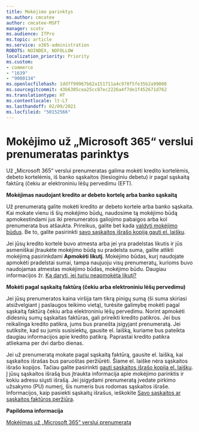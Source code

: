 ```yaml
---
title: Mokėjimo parinktys
ms.author: cmcatee
author: cmcatee-MSFT
manager: scotv
ms.audience: ITPro
ms.topic: article
ms.service: o365-administration
ROBOTS: NOINDEX, NOFOLLOW
localization_priority: Priority
ms.custom:
- commerce
- "1639"
- "9000134"
ms.openlocfilehash: 1ddff99967b62a151711a4c978f5fe35b2a99008
ms.sourcegitcommit: 43b6305cea25cc87ec2226a4f7de1f452671d762
ms.translationtype: HT
ms.contentlocale: lt-LT
ms.lasthandoff: 02/09/2021
ms.locfileid: "50152566"
---
```

# <a name="payment-options-for-microsoft-365-for-business-subscriptions"></a>Mokėjimo už „Microsoft 365“ verslui prenumeratas parinktys
  
Už „Microsoft 365“ verslui prenumeratas galima mokėti kredito kortelėmis, debeto kortelėmis, iš banko sąskaitos (tiesioginiu debetu) ir pagal sąskaitą faktūrą (čekiu ar elektroniniu lėšų pervedimu (EFT).
  
**Mokėjimas naudojant kredito ar debeto kortelę arba banko sąskaitą**
  
Už prenumeratą galite mokėti kredito ar debeto kortele arba banko sąskaita. Kai mokate vienu iš šių mokėjimo būdų, naudosime tą mokėjimo būdą apmokestindami jus iki prenumeratos galiojimo pabaigos arba kol prenumerata bus atšaukta. Prireikus, galite bet kada [valdyti mokėjimo būdus](https://docs.microsoft.com/microsoft-365/commerce/billing-and-payments/manage-payment-methods). Be to, galite pasirinkti [savo sąskaitos išrašo kopiją gauti el. laišku](https://docs.microsoft.com/microsoft-365/commerce/billing-and-payments/view-your-bill-or-invoice#receive-a-copy-of-your-billing-statement-in-email).

Jei jūsų kredito kortelė buvo atmesta arba jei yra pradelstas likutis ir jūs asmeniškai įtraukėte mokėjimo būdą su pradelsta suma, galite atlikti mokėjimą pasirinkdami **Apmokėti likutį**. Mokėjimo būdas, kurį naudojate apmokėti pradelstai sumai, tampa naujuoju visų prenumeratų, kurioms buvo naudojamas atmestas mokėjimo būdas, mokėjimo būdu. Daugiau informacijos žr. [Ką daryti, jei turiu neapmokėtą likutį?](https://docs.microsoft.com/microsoft-365/commerce/billing-and-payments/pay-for-your-subscription#what-if-i-have-an-outstanding-balance)

**Mokėti pagal sąskaitą faktūrą (čekiu arba elektroniniu lėšų pervedimu)**
  
Jei jūsų prenumeratos kaina viršija tam tikrą pinigų sumą (ši suma skiriasi atsižvelgiant į paslaugos teikimo vietą), turėsite galimybę mokėti pagal sąskaitą faktūrą čekiu arba elektroniniu lėšų pervedimu. Norint apmokėti didesnių sumų sąskaitas faktūras, gali prireikti kredito patikros. Jei bus reikalinga kredito patikra, jums bus pranešta įsigyjant prenumeratą. Jei sutiksite, kad su jumis susisiektų, gausite el. laišką, kuriame bus pateikta daugiau informacijos apie kredito patikrą. Paprastai kredito patikra atliekama per dvi darbo dienas.

Jei už prenumeratą mokate pagal sąskaitą faktūrą, gausite el. laišką, kai sąskaitos išrašas bus paruoštas peržiūrėti. Šiame el. laiške nėra sąskaitos išrašo kopijos. Tačiau galite pasirinkti [gauti sąskaitos išrašo kopiją el. laišku](https://docs.microsoft.com/microsoft-365/commerce/billing-and-payments/view-your-bill-or-invoice#receive-a-copy-of-your-billing-statement-in-email). Į jūsų sąskaitos išrašą bus įtraukta informacija apie mokėjimo parinktis ir kokiu adresu siųsti išrašą. Jei įsigydami prenumeratą įvedate pirkimo užsakymo (PU) numerį, šis numeris bus rodomas sąskaitos išraše. Informacijos, kaip pasiekti sąskaitų išrašus, ieškokite [Savo sąskaitos ar sąskaitos faktūros peržiūra](https://docs.microsoft.com/microsoft-365/commerce/billing-and-payments/view-your-bill-or-invoice).
  
**Papildoma informacija**
  
[Mokėjimas už „Microsoft 365“ verslui prenumeratą](https://docs.microsoft.com/microsoft-365/commerce/billing-and-payments/pay-for-your-subscription)